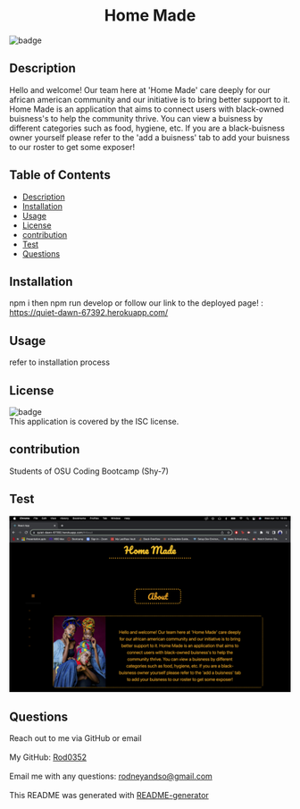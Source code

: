 
  <h1 align="center">Home Made </h1>
  
![badge](https://img.shields.io/badge/license-ISC-brightgreen)<br />
## Description
 Hello and welcome! Our team here at 'Home Made' care deeply for our african american community and our initiative is to bring better support to it. Home Made is an application that aims to connect users with black-owned buisness's to help the community thrive. You can view a  buisness by different categories such as food, hygiene, etc. If you are a black-buisness owner yourself please refer to the 'add a buisness' tab to add your buisness to our roster to get some exposer!
## Table of Contents
- [Description](#description)
- [Installation](#installation)
- [Usage](#usage)
- [License](#license)
- [contribution](#contribution)
- [Test](#test)
- [Questions](#questions)
## Installation
 npm i then npm run develop or follow our link to the deployed page! : https://quiet-dawn-67392.herokuapp.com/
## Usage
 refer to installation process
## License
![badge](https://img.shields.io/badge/license-ISC-brightgreen)
<br />
This application is covered by the ISC license. 
## contribution
 Students of OSU Coding Bootcamp (Shy-7)
## Test
![Search Book](/screenshot/app.jpg?raw=true "Screenshot")
## Questions
 Reach out to me via GitHub or email<br />
<br />
 My GitHub: [Rod0352](https://github.com/Rod0352)<br />
<br />
 Email me with any questions: rodneyandso@gmail.com<br /><br />
This README was generated with [README-generator](https://github.com/Rod0352/README-generator)
  
